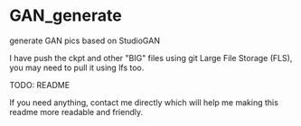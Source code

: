 # GAN_generate
generate GAN pics based on StudioGAN

I have push the ckpt and other "BIG" files using git Large File Storage (FLS), you may need to pull it using lfs too.

TODO: README

If you need anything, contact me directly which will help me making this readme more readable and friendly.
